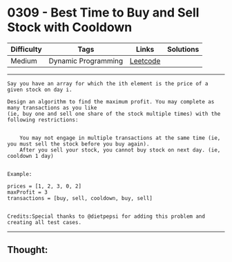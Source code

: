 # 0309 - Best Time to Buy and Sell Stock with Cooldown

Difficulty  | Tags | Links | Solutions
----------- | ---- | ----- | -----
Medium | Dynamic Programming | [Leetcode](https://leetcode.com/problems/best-time-to-buy-and-sell-stock-with-cooldown/description/) |


-----------

```
Say you have an array for which the ith element is the price of a given stock on day i.

Design an algorithm to find the maximum profit. You may complete as many transactions as you like
(ie, buy one and sell one share of the stock multiple times) with the following restrictions:


    You may not engage in multiple transactions at the same time (ie, you must sell the stock before you buy again).
    After you sell your stock, you cannot buy stock on next day. (ie, cooldown 1 day)


Example:

prices = [1, 2, 3, 0, 2]
maxProfit = 3
transactions = [buy, sell, cooldown, buy, sell]


Credits:Special thanks to @dietpepsi for adding this problem and creating all test cases.
```

-----------

## Thought:
